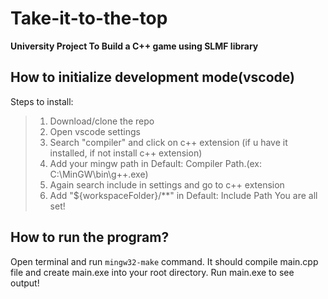 # Take-it-to-the-top
**University Project To Build a C++ game using SLMF library**


## How to initialize development mode(vscode)
Steps to install:
>1. Download/clone the repo
>2. Open vscode settings
>3. Search "compiler" and click on c++ extension (if u have it installed, if not install c++ extension)
>4. Add your mingw path in Default: Compiler Path.(ex: C:\MinGW\bin\g++.exe)
>5. Again search include in settings and go to c++ extension
>6. Add  "${workspaceFolder}/**" in Default: Include Path
You are all set!

## How to run the program?
Open terminal and run `mingw32-make` command. It should compile main.cpp file and create main.exe into your root directory. Run main.exe to see output!

